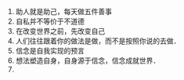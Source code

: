 1. 助人就是助己，每天做五件善事
2. 自私并不等价于不道德
3. 在改变世界之前，先改变自己
4. 人们往往跟着你的做法是做，而不是按照你说的去做．
5. 信念是自我实现的预言
6. 想法塑造自身，自身源于信念，信念成就世界．
7. 

